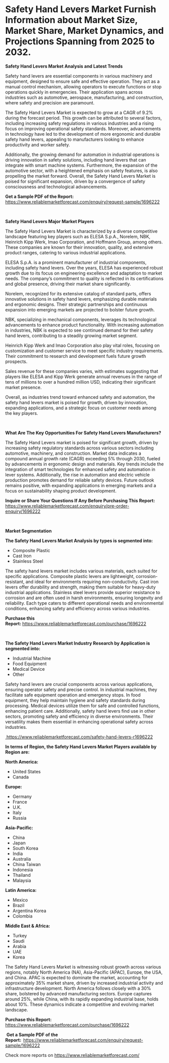 <p><h1>Safety Hand Levers Market Furnish Information about Market Size, Market Share, Market Dynamics, and Projections Spanning from 2025 to 2032.</h1></p><p><strong>Safety Hand Levers Market Analysis and Latest Trends</strong></p>
<p><p>Safety hand levers are essential components in various machinery and equipment, designed to ensure safe and effective operation. They act as a manual control mechanism, allowing operators to execute functions or stop operations quickly in emergencies. Their application spans across industries such as automotive, aerospace, manufacturing, and construction, where safety and precision are paramount.</p><p>The Safety Hand Levers Market is expected to grow at a CAGR of 9.2% during the forecast period. This growth can be attributed to several factors, including increasing safety regulations in various industries and a rising focus on improving operational safety standards. Moreover, advancements in technology have led to the development of more ergonomic and durable safety hand levers, appealing to manufacturers looking to enhance productivity and worker safety.</p><p>Additionally, the growing demand for automation in industrial operations is driving innovation in safety solutions, including hand levers that can integrate with smart machine systems. Furthermore, the expansion of the automotive sector, with a heightened emphasis on safety features, is also propelling the market forward. Overall, the Safety Hand Levers Market is poised for significant expansion, driven by a convergence of safety consciousness and technological advancements.</p></p>
<p><strong>Get a Sample PDF of the Report:&nbsp;</strong> <a href="https://www.reliablemarketforecast.com/enquiry/request-sample/1696222?utm_campaign=1105&utm_medium=2&utm_source=Github&utm_content=ia&utm_term=08012025&utm_id=safety-hand-levers">https://www.reliablemarketforecast.com/enquiry/request-sample/1696222</a></p>
<p>&nbsp;</p>
<p><strong>Safety Hand Levers Major Market Players</strong></p>
<p><p>The Safety Hand Levers Market is characterized by a diverse competitive landscape featuring key players such as ELESA S.p.A., Norelem, NBK, Heinrich Kipp Werk, Imao Corporation, and Hoffmann Group, among others. These companies are known for their innovation, quality, and extensive product ranges, catering to various industrial applications.</p><p>ELESA S.p.A. is a prominent manufacturer of industrial components, including safety hand levers. Over the years, ELESA has experienced robust growth due to its focus on engineering excellence and adaptation to market needs. The company’s commitment to quality is reflected in its certifications and global presence, driving their market share significantly.</p><p>Norelem, recognized for its extensive catalog of standard parts, offers innovative solutions in safety hand levers, emphasizing durable materials and ergonomic designs. Their strategic partnerships and continuous expansion into emerging markets are projected to bolster future growth.</p><p>NBK, specializing in mechanical components, leverages its technological advancements to enhance product functionality. With increasing automation in industries, NBK is expected to see continued demand for their safety hand levers, contributing to a steadily growing market segment.</p><p>Heinrich Kipp Werk and Imao Corporation also play vital roles, focusing on customization and customer service to meet specific industry requirements. Their commitment to research and development fuels future growth prospects.</p><p>Sales revenue for these companies varies, with estimates suggesting that players like ELESA and Kipp Werk generate annual revenues in the range of tens of millions to over a hundred million USD, indicating their significant market presence.</p><p>Overall, as industries trend toward enhanced safety and automation, the safety hand levers market is poised for growth, driven by innovation, expanding applications, and a strategic focus on customer needs among the key players.</p></p>
<p>&nbsp;</p>
<p><strong>What Are The Key Opportunities For Safety Hand Levers Manufacturers?</strong></p>
<p><p>The Safety Hand Levers market is poised for significant growth, driven by increasing safety regulatory standards across various sectors including automotive, machinery, and construction. Market data indicates a compound annual growth rate (CAGR) exceeding 5% through 2030, fueled by advancements in ergonomic design and materials. Key trends include the integration of smart technologies for enhanced safety and automation in lever systems. Additionally, the rise in automation and electric vehicle production promotes demand for reliable safety devices. Future outlook remains positive, with expanding applications in emerging markets and a focus on sustainability shaping product development.</p></p>
<p><strong>Inquire or Share Your Questions If Any Before Purchasing This Report:</strong> <a href="https://www.reliablemarketforecast.com/enquiry/pre-order-enquiry/1696222?utm_campaign=1105&utm_medium=2&utm_source=Github&utm_content=ia&utm_term=08012025&utm_id=safety-hand-levers">https://www.reliablemarketforecast.com/enquiry/pre-order-enquiry/1696222</a></p>
<p>&nbsp;</p>
<p><strong>Market Segmentation</strong></p>
<p><strong>The Safety Hand Levers Market Analysis by types is segmented into:</strong></p>
<p><ul><li>Composite Plastic</li><li>Cast Iron</li><li>Stainless Steel</li></ul></p>
<p><p>The safety hand levers market includes various materials, each suited for specific applications. Composite plastic levers are lightweight, corrosion-resistant, and ideal for environments requiring non-conductivity. Cast iron levers offer durability and strength, making them suitable for heavy-duty industrial applications. Stainless steel levers provide superior resistance to corrosion and are often used in harsh environments, ensuring longevity and reliability. Each type caters to different operational needs and environmental conditions, enhancing safety and efficiency across various industries.</p></p>
<p><strong>Purchase this Report:&nbsp;</strong><a href="https://www.reliablemarketforecast.com/purchase/1696222?utm_campaign=1105&utm_medium=2&utm_source=Github&utm_content=ia&utm_term=08012025&utm_id=safety-hand-levers">https://www.reliablemarketforecast.com/purchase/1696222</a></p>
<p>&nbsp;</p>
<p><strong>The Safety Hand Levers Market Industry Research by Application is segmented into:</strong></p>
<p><ul><li>Industrial Machine</li><li>Food Equipment</li><li>Medical Device</li><li>Other</li></ul></p>
<p><p>Safety hand levers are crucial components across various applications, ensuring operator safety and precise control. In industrial machines, they facilitate safe equipment operation and emergency stops. In food equipment, they help maintain hygiene and safety standards during processing. Medical devices utilize them for safe and controlled functions, enhancing patient care. Additionally, safety hand levers find use in other sectors, promoting safety and efficiency in diverse environments. Their versatility makes them essential in enhancing operational safety across industries.</p></p>
<p><a href="https://www.reliablemarketforecast.com/safety-hand-levers-r1696222?utm_campaign=1105&utm_medium=2&utm_source=Github&utm_content=ia&utm_term=08012025&utm_id=safety-hand-levers">&nbsp;https://www.reliablemarketforecast.com/safety-hand-levers-r1696222</a></p>
<p><strong>In terms of Region, the Safety Hand Levers Market Players available by Region are:</strong></p>
<p>
    <p> <strong> North America: </strong>
        <ul>
            <li>United States</li>
            <li>Canada</li>
        </ul>
        </p> 
    <p> <strong> Europe: </strong>
        <ul>
            <li>Germany</li>
            <li>France</li>
            <li>U.K.</li>
            <li>Italy</li>
            <li>Russia</li>
        </ul>
        </p> 
    <p> <strong> Asia-Pacific: </strong>
        <ul>
            <li>China</li>
            <li>Japan</li>
            <li>South Korea</li>
            <li>India</li>
            <li>Australia</li>
            <li>China Taiwan</li>
            <li>Indonesia</li>
            <li>Thailand</li>
            <li>Malaysia</li>
        </ul>
        </p> 
    <p> <strong> Latin America: </strong>
        <ul>
            <li>Mexico</li>
            <li>Brazil</li>
            <li>Argentina Korea</li>
            <li>Colombia</li>
        </ul>
        </p> 
    <p> <strong> Middle East & Africa: </strong>
        <ul>
            <li>Turkey</li>
            <li>Saudi</li>
            <li>Arabia</li>
            <li>UAE</li>
            <li>Korea</li>
        </ul>
    </p>
    </p>
<p><p>The Safety Hand Levers Market is witnessing robust growth across various regions, notably North America (NA), Asia-Pacific (APAC), Europe, the USA, and China. APAC is expected to dominate the market, accounting for approximately 35% market share, driven by increased industrial activity and infrastructure development. North America follows closely with a 30% share, bolstered by advanced manufacturing sectors. Europe captures around 25%, while China, with its rapidly expanding industrial base, holds about 10%. These dynamics indicate a competitive and evolving market landscape.</p></p>
<p><strong>Purchase this Report: </strong><a href="https://www.reliablemarketforecast.com/purchase/1696222?utm_campaign=1105&utm_medium=2&utm_source=Github&utm_content=ia&utm_term=08012025&utm_id=safety-hand-levers">https://www.reliablemarketforecast.com/purchase/1696222</a></p>
<p>&nbsp;<strong>Get a Sample PDF of the Report:&nbsp;&nbsp;</strong><a href="https://www.reliablemarketforecast.com/enquiry/request-sample/1696222?utm_campaign=1105&utm_medium=2&utm_source=Github&utm_content=ia&utm_term=08012025&utm_id=safety-hand-levers">https://www.reliablemarketforecast.com/enquiry/request-sample/1696222</a></p>
<p><strong></strong></p>
<p>Check more reports on <a href="https://www.reliablemarketforecast.com/?utm_campaign=1105&utm_medium=2&utm_source=Github&utm_content=ia&utm_term=08012025&utm_id=safety-hand-levers">https://www.reliablemarketforecast.com/</a></p>